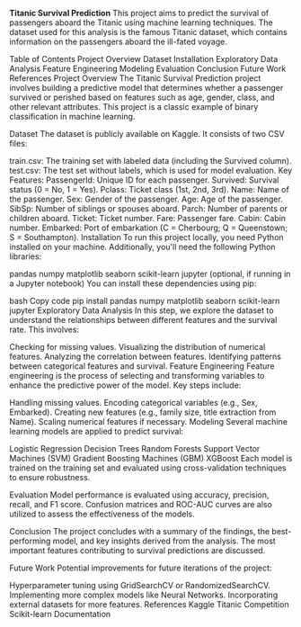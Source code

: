 **Titanic Survival Prediction**
This project aims to predict the survival of passengers aboard the Titanic using machine learning techniques. The dataset used for this analysis is the famous Titanic dataset, which contains information on the passengers aboard the ill-fated voyage.

Table of Contents
Project Overview
Dataset
Installation
Exploratory Data Analysis
Feature Engineering
Modeling
Evaluation
Conclusion
Future Work
References
Project Overview
The Titanic Survival Prediction project involves building a predictive model that determines whether a passenger survived or perished based on features such as age, gender, class, and other relevant attributes. This project is a classic example of binary classification in machine learning.

Dataset
The dataset is publicly available on Kaggle. It consists of two CSV files:

train.csv: The training set with labeled data (including the Survived column).
test.csv: The test set without labels, which is used for model evaluation.
Key Features:
PassengerId: Unique ID for each passenger.
Survived: Survival status (0 = No, 1 = Yes).
Pclass: Ticket class (1st, 2nd, 3rd).
Name: Name of the passenger.
Sex: Gender of the passenger.
Age: Age of the passenger.
SibSp: Number of siblings or spouses aboard.
Parch: Number of parents or children aboard.
Ticket: Ticket number.
Fare: Passenger fare.
Cabin: Cabin number.
Embarked: Port of embarkation (C = Cherbourg; Q = Queenstown; S = Southampton).
Installation
To run this project locally, you need Python installed on your machine. Additionally, you'll need the following Python libraries:

pandas
numpy
matplotlib
seaborn
scikit-learn
jupyter (optional, if running in a Jupyter notebook)
You can install these dependencies using pip:

bash
Copy code
pip install pandas numpy matplotlib seaborn scikit-learn jupyter
Exploratory Data Analysis
In this step, we explore the dataset to understand the relationships between different features and the survival rate. This involves:

Checking for missing values.
Visualizing the distribution of numerical features.
Analyzing the correlation between features.
Identifying patterns between categorical features and survival.
Feature Engineering
Feature engineering is the process of selecting and transforming variables to enhance the predictive power of the model. Key steps include:

Handling missing values.
Encoding categorical variables (e.g., Sex, Embarked).
Creating new features (e.g., family size, title extraction from Name).
Scaling numerical features if necessary.
Modeling
Several machine learning models are applied to predict survival:

Logistic Regression
Decision Trees
Random Forests
Support Vector Machines (SVM)
Gradient Boosting Machines (GBM)
XGBoost
Each model is trained on the training set and evaluated using cross-validation techniques to ensure robustness.

Evaluation
Model performance is evaluated using accuracy, precision, recall, and F1 score. Confusion matrices and ROC-AUC curves are also utilized to assess the effectiveness of the models.

Conclusion
The project concludes with a summary of the findings, the best-performing model, and key insights derived from the analysis. The most important features contributing to survival predictions are discussed.

Future Work
Potential improvements for future iterations of the project:

Hyperparameter tuning using GridSearchCV or RandomizedSearchCV.
Implementing more complex models like Neural Networks.
Incorporating external datasets for more features.
References
Kaggle Titanic Competition
Scikit-learn Documentation
